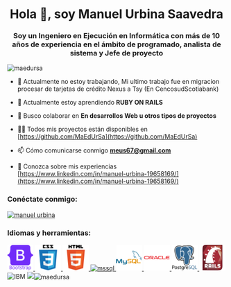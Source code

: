 <h1 align="center">Hola 👋, soy Manuel Urbina Saavedra</h1>
<h3 align="center">Soy un Ingeniero en Ejecución en Informática con más de 10 años de experiencia en el ámbito de programado, analista de sistema y Jefe de proyecto</h3>

<p align="left"> <img src="https://komarev.com/ghpvc/?username=maedursa&label=Profile%20views&color=0e75b6&style=flat" alt="maedursa" /> </p>

- 🔭 Actualmente no estoy trabajando, Mi ultimo trabajo fue en migracion procesar de tarjetas de crédito Nexus a Tsy (En CencosudScotiabank)

- 🌱 Actualmente estoy aprendiendo **RUBY ON RAILS**

- 👯 Busco colaborar en **En desarrollos Web u otros tipos de proyectos**

- 👨‍💻 Todos mis proyectos están disponibles en [https://github.com/MaEdUrSa](https://github.com/MaEdUrSa)

- 📫 Cómo comunicarse conmigo **meus67@gmail.com**

- 📄 Conozca sobre mis experiencias [https://www.linkedin.com/in/manuel-urbina-19658169/](https://www.linkedin.com/in/manuel-urbina-19658169/)

<h3 align="left" >Conéctate conmigo:</h3>
<p align="left">
<a href="https://linkedin.com/in/manuel urbina" target="blank"><img align="center" src="https://raw.githubusercontent.com/rahuldkjain/github-profile-readme-generator/master/src/images/icons/Social/linked-in-alt.svg" alt="manuel urbina" height=" 30" width="40" /></a>
</p>

<h3 align="left">Idiomas y herramientas:</h3>
<p align="left"> <a href="https://getbootstrap.com" target="_blank" rel="noreferrer">
<img src="https://raw.githubusercontent.com/devicons/devicon/master/icons/bootstrap/bootstrap-plain-wordmark.svg" alt="bootstrap" width="60" height="60"/> </a> <a href="https://www.w3schools.com/css/" target="_blank" rel="noreferrer">
    <img src="https://raw.githubusercontent.com/devicons/devicon/master/icons/css3/css3-original-wordmark.svg" alt="css3" width="60" height="60"/> </a> <a href="https://www.w3.org/html/"     target="_blank" rel="noreferrer">
    <img src="https://raw.githubusercontent.com/devicons/devicon/master/icons/html5/html5-original-wordmark.svg" alt="html5" width="60" height="60"/> </a> 
        <a href="https://www.microsoft.com/en-us/sql-server" target="_blank" rel="noreferrer"> 
    <img src="https://www.svgrepo.com/show/303229/microsoft-sql-server-logo.svg" alt="mssql" width="60" height="60"/> </a>
     <a href="https://www.mysql.com/" target="_blank" rel="noreferrer"> 
    <img src="https://raw.githubusercontent.com/devicons/devicon/master/icons/mysql/mysql-original-wordmark.svg" 
    alt="mysql"width="60" height="60"/> </a> 
    <a href="https://www.oracle.com/" destino="_blank" rel="noreferrer"> 
    <img src="https://raw.githubusercontent.com/devicons/devicon/master/icons/oracle/oracle-original.svg"
     alt="oracle" width="60" height="60"/> </a> <a href="https://www.postgresql.org" destino="_blank" rel="noreferrer"> 
    <img src="https://raw.githubusercontent.com/devicons/devicon/master/icons/postgresql/postgresql-original-wordmark.svg" alt="postgresql" width="60" height="60"/> </a> 
    <a href="https://rubyonrails.org" target="_blank" rel="noreferrer"> 
    <img src="https://raw.githubusercontent.com/devicons/devicon/master/icons/rails/rails-original-wordmark.svg" alt="rails" width="60" height="60"/> </a>
    <a href="https://www.ruby-lang.org/es/" target="_blank" rel="noreferrer"> </a>
    <img src="https://tse4.mm.bing.net/th?id=OIP.Dt8gj6sp4nGOdBm9ppnTDQAAAA&pid=Api&P=0&h=180" alt="IBM" width="60" height="60"/> </a>
    <a href="https://www.ibm.com/es-es/db2" target="_blank" rel="noreferrer"> </a>
    <img src="https://raw.githubusercontent class: "mt-3"
   
<img align="center" src="https://github-readme-stats.vercel.app/api?username=maedursa&show_icons=true&locale=es" 
alt="maedursa" />

</p>

